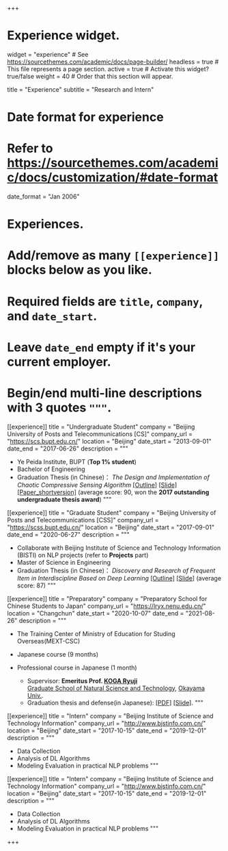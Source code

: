 +++
# Experience widget.
widget = "experience"  # See https://sourcethemes.com/academic/docs/page-builder/
headless = true  # This file represents a page section.
active = true  # Activate this widget? true/false
weight = 40  # Order that this section will appear.

title = "Experience"
subtitle = "Research and Intern"

# Date format for experience
#   Refer to https://sourcethemes.com/academic/docs/customization/#date-format
date_format = "Jan 2006"

# Experiences.
#   Add/remove as many `[[experience]]` blocks below as you like.
#   Required fields are `title`, `company`, and `date_start`.
#   Leave `date_end` empty if it's your current employer.
#   Begin/end multi-line descriptions with 3 quotes `"""`.
[[experience]]
  title = "Undergraduate Student"
  company = "Beijing University of Posts and Telecommunications [CS]"
  company_url = "https://scs.bupt.edu.cn/"
  location = "Beijing"
  date_start = "2013-09-01"
  date_end = "2017-06-26"
  description = """
 
  * Ye Peida Institute, BUPT (**Top 1% student**)
  * Bachelor of Engineering
  * Graduation Thesis (in Chinese)：
       _The Design and Implementation of Chaotic Compressive Sensing Algorithm_ [[Outline]](/img/bkbs.jpg) 
[[Slide]](/files/slide/bkbs.pdf) [[Paper_shortversion]](/files/paper/bkbs_short.pdf)
        (average score: 90, won the **2017 outstanding undergraduate thesis award**)
 """

[[experience]]
  title = "Graduate Student"
  company = "Beijing University of Posts and Telecommunications [CSS]"
  company_url = "https://scss.bupt.edu.cn/"
  location = "Beijing"
  date_start = "2017-09-01"
  date_end = "2020-06-27"
  description = """

  * Collaborate with Beijing Institute of Science and Technology Information (BISTI) on NLP projects (refer to **Projects** part)
  * Master of Science in Engineering
  * Graduation Thesis (in Chinese)：
       _Discovery and Research of Frequent Item in Interdiscipline Based on Deep Learning_ [[Outline]](/img/yjsbs.jpg) [[Slide]](/files/slide/yjsbs.pdf)
        (average score: 87)
"""

[[experience]]
  title = "Preparatory"
  company = "Preparatory School for Chinese Students to Japan"
  company_url = "https://lryx.nenu.edu.cn/"
  location = "Changchun"
  date_start = "2020-10-07"
  date_end = "2021-08-26"
  description = """

  * The Training Center of Ministry of Education for Studing Overseas(MEXT-CSC)
  * Japanese course (9 months)
  * Professional course in Japanese (1 month)

    * Supervisor: **Emeritus Prof. [KOGA Ryuji](https://jglobal.jst.go.jp/detail?JGLOBAL_ID=200901046797800994)** <br>[Graduate School of Natural Science and Technology](https://www.gnst.okayama-u.ac.jp/), [Okayama Univ.](http://www.okayama-u.ac.jp/index.html).
    * Graduation thesis and defense(in Japanese): [[PDF]](/files/paper/thesis_JP.pdf) [[Slide]](/files/slide/thesis_slide_JP.pdf).
"""

[[experience]]
  title = "Intern"
  company = "Beijing Institute of Science and Technology Information"
  company_url = "http://www.bjstinfo.com.cn/"
  location = "Beijing"
  date_start = "2017-10-15"
  date_end = "2019-12-01"
  description = """

  * Data Collection
  * Analysis of DL Algorithms
  * Modeling Evaluation in practical NLP problems
"""

[[experience]]
  title = "Intern"
  company = "Beijing Institute of Science and Technology Information"
  company_url = "http://www.bjstinfo.com.cn/"
  location = "Beijing"
  date_start = "2017-10-15"
  date_end = "2019-12-01"
  description = """

  * Data Collection
  * Analysis of DL Algorithms
  * Modeling Evaluation in practical NLP problems
"""

+++
